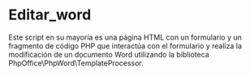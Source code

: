 # Editar_word
Este script en su mayoría es una página HTML con un formulario y un fragmento de código PHP que interactúa con el formulario y realiza la modificación de un documento Word utilizando la biblioteca PhpOffice\PhpWord\TemplateProcessor.
